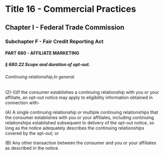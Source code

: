 
# Title 16 - Commercial Practices
## Chapter I - Federal Trade Commission
### Subchapter F - Fair Credit Reporting Act
#### PART 680 - AFFILIATE MARKETING
##### § 680.22 Scope and duration of opt-out.
###### Continuing relationship,In general.

(2)-(i)If the consumer establishes a continuing relationship with you or your affiliate, an opt-out notice may apply to eligibility information obtained in connection with-

(A) A single continuing relationship or multiple continuing relationships that the consumer establishes with you or your affiliates, including continuing relationships established subsequent to delivery of the opt-out notice, so long as the notice adequately describes the continuing relationships covered by the opt-out; or

(B) Any other transaction between the consumer and you or your affiliates as described in the notice.

